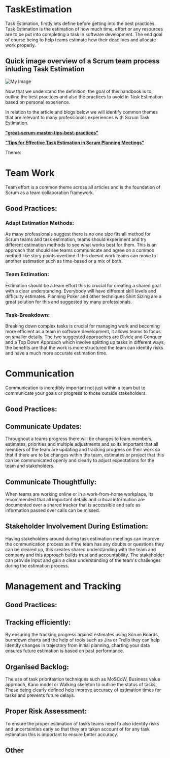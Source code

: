 # TaskEstimation

Task Estimation, firstly lets define before getting into the best practices. Task Estimation is the estimation of how much time, effort or any resources are to be put into completing a task in software development. The end goal of course being to help teams estimate how their deadlines and allocate work properly.

## Quick image overview of a Scrum team process inluding Task Estimation 
![My Image](https://ik.imagekit.io/upgrad1/abroad-images/imageCompo/images/1625131626573_Scrum_Best_Practices_for_Workflows_06DOAMB1.webp?pr-true)

Now that we understand the definition, the goal of this handbook is to outline the best practices and also the practices to avoid in Task Estimation based on personal experience.

In relation to the article and blogs below we will identify common themes that are relevant to many professionals experiences with Scrum Task Estimation. 

[**"great-scrum-master-tips-best-practices"**](https://www.knowledgehut.com/blog/agile/great-scrum-master-tips-best-practices#Scrum-Best-Practices)

[**"Tips for Effective Task Estimation in Scrum Planning Meetings"**](https://medium.com/@devedium/tips-for-effective-task-estimation-in-scrum-planning-meetings-c7a6af2c4966)



Theme: 
# Team Work
Team effort is a common theme across all articles and is the foundation of Scrum as a team collaboration framework.

## Good Practices:
### Adapt Estimation Methods: 
As many professionals suggest there is no one size fits all method for Scrum teams and task estimation, teams should experiment and try different estimation methods to see what works best for them. This is an approach that should see teams communicate and agree on a common method like story points overtime if this doesnt work teams can move to another estimation such as time-based or  a mix of both.

### Team Estimation:
 Estimation should be a team effort this is crucial for creating a shared goal with a clear understanding. Everybody will have different skill levels and difficulty estimates. Planning Poker and other techniques Shirt Sizing are a great solution for this and suggested by many professionals.

### Task-Breakdown: 
Breaking down complex tasks is crucial for managing work and becoming more efficient as a team in software development, it allows teams to focus on smaller details. The two suggested approaches are Divide and Conquer and a Top Down Approach which involve splitting up tasks in different ways, the benefits are that the work is more structured the team can identify risks and have a much more accurate estimation time.  

# Communication 
 Communication is incredibly important not just within a team but to communicate your goals or progress to those outside stakeholders.

 ## Good Practices:

## Communicate Updates:
 Throughout a teams progress there will be changes to team members, estimates, priorities and multiple adjustments and so its important that all members of the team are updating and tracking progress on their work so that if there are to be changes within the team, estimates or project that this can be communicated openly and clearly to adjust expectations for the team and stakeholders.

## Communicate Thoughtfully:
 When teams are working online or in a work-from-home workplace, Its recommended that all important details and critical information are documented over a shared tracker that is accessible and safe as information passed over calls can be missed. 


## Stakeholder Involvement During Estimation:
Having stakeholders around during task estimation meetings can improve the communication process as if the team has any doubts or questions they can be cleared up, this creates shared understanding with the team and company and this approach builds trust and accountability. The stakeholder can provide input and gain a clear understanding of the team's challenges during the estimation process.


# Management and Tracking 

## Good Practices:

## Tracking efficiently: 
By ensuring the tracking progress against estimates using Scrum Boards, burndown charts and the help of tools such as Jira or Trello they can help identify changes in trajectory from initial planning, charting your data ensures future estimation is based on past performance.

## Organised Backlog:
The use of task prioritastion techniques such as MoSCoW, Business value approach, Kano model or Walking skeleton to outline the status of tasks, These being clearly defined help improve accuracy of estimation times for tasks and prevents future delays.

## Proper Risk Assessment:
To ensure the proper estimation of tasks teams need to also identify risks and uncertainties early so that they are taken account of for any task estimation this is important to ensure better accuracy.













































































































## Other